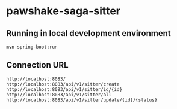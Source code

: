 # pawshake-saga-sitter

## Running in local development environment

```
mvn spring-boot:run
```

## Connection URL

```
http://localhost:8083/
http://localhost:8083/api/v1/sitter/create
http://localhost:8083/api/v1/sitter/id/{id}
http://localhost:8083/api/v1/sitter/all
http://localhost:8083/api/v1/sitter/update/{id}/{status}
```

